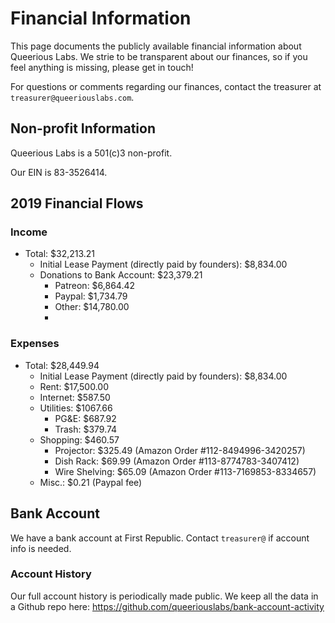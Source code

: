 <!-- TITLE: Financial Information -->

# Financial Information
This page documents the publicly available financial information about Queerious Labs. We strie to be transparent about our finances, so if you feel anything is missing, please get in touch!

For questions or comments regarding our finances, contact the treasurer at `treasurer@queeriouslabs.com`.

## Non-profit Information
Queerious Labs is a 501(c)3 non-profit.

Our EIN is 83-3526414.

## 2019 Financial Flows
### Income
* Total: $32,213.21
	* Initial Lease Payment (directly paid by founders): $8,834.00
	* Donations to Bank Account: $23,379.21
		* Patreon: $6,864.42
		* Paypal: $1,734.79
		* Other: $14,780.00
		* 
### Expenses
* Total: $28,449.94
	* Initial Lease Payment (directly paid by founders): $8,834.00
	* Rent: $17,500.00
	* Internet: $587.50
	* Utilities: $1067.66
		* PG&E: $687.92
		* Trash: $379.74
	* Shopping: $460.57
		* Projector: $325.49 (Amazon Order #112-8494996-3420257)
		* Dish Rack: $69.99 (Amazon Order #113-8774783-3407412)
		* Wire Shelving: $65.09 (Amazon Order #113-7169853-8334657)
	* Misc.: $0.21 (Paypal fee)

## Bank Account
We have a bank account at First Republic. Contact `treasurer@` if account info is needed.

### Account History

Our full account history is periodically made public. We keep all the data in a Github repo here: https://github.com/queeriouslabs/bank-account-activity